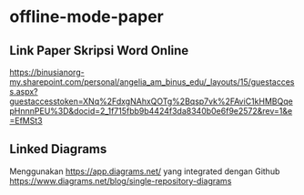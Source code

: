 # offline-mode-paper

## Link Paper Skripsi Word Online
https://binusianorg-my.sharepoint.com/personal/angelia_am_binus_edu/_layouts/15/guestaccess.aspx?guestaccesstoken=XNq%2FdxgNAhxQOTg%2Bqsp7vk%2FAviC1kHMBQqepHnnnPEU%3D&docid=2_1f715fbb9b4424f3da8340b0e6f9e2572&rev=1&e=EfMSt3

## Linked Diagrams
Menggunakan https://app.diagrams.net/ yang integrated dengan Github
https://www.diagrams.net/blog/single-repository-diagrams
